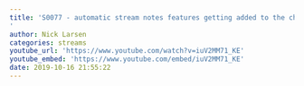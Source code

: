 ```yaml
---
title: 'S0077 - automatic stream notes features getting added to the chat bot
'
author: Nick Larsen
categories: streams
youtube_url: 'https://www.youtube.com/watch?v=iuV2MM71_KE'
youtube_embed: 'https://www.youtube.com/embed/iuV2MM71_KE'
date: 2019-10-16 21:55:22
---
```


